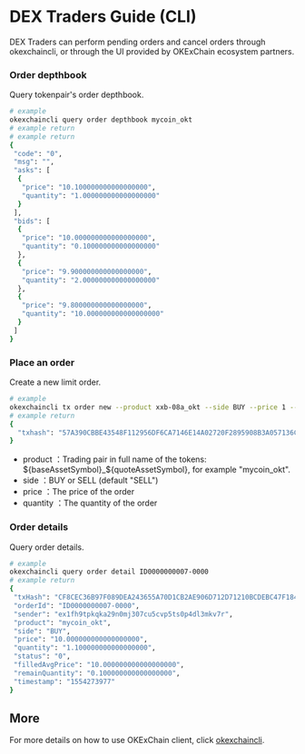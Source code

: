 # DEX Traders Guide (CLI)


DEX Traders can perform pending orders and cancel orders through okexchaincli, or through the UI provided by OKExChain ecosystem partners.


### Order depthbook

Query tokenpair's order depthbook.

```bash
# example
okexchaincli query order depthbook mycoin_okt
# example return
# example return
{
 "code": "0",
 "msg": "",
 "asks": [
  {
   "price": "10.100000000000000000",
   "quantity": "1.000000000000000000"
  }
 ],
 "bids": [
  {
   "price": "10.000000000000000000",
   "quantity": "0.100000000000000000"
  },
  {
   "price": "9.900000000000000000",
   "quantity": "2.000000000000000000"
  },
  {
   "price": "9.800000000000000000",
   "quantity": "10.000000000000000000"
  }
 ]
}
```

### Place an order

Create a new limit order.

```bash
# example
okexchaincli tx order new --product xxb-08a_okt --side BUY --price 1 --quantity 1 --from alice
# example return
{
  "txhash": "57A390CBBE43548F112956DF6CA7146E14A02720F2895908B3A057136CE0324D"
}
```

* product ：Trading pair in full name of the tokens: ${baseAssetSymbol}_${quoteAssetSymbol}, for example "mycoin_okt".
* side ：BUY or SELL (default "SELL")
* price ：The price of the order
* quantity ：The quantity of the order




### Order details

Query order details.

```bash
# example
okexchaincli query order detail ID0000000007-0000
# example return
{
 "txHash": "CF8CEC36B97F089DEA243655A70D1CB2AE906D712D71210BCDEBC47F184DB6C2",
 "orderId": "ID0000000007-0000",
 "sender": "ex1fh9tpkqka29n0mj307cu5cvp5ts0p4dl3mkv7r",
 "product": "mycoin_okt",
 "side": "BUY",
 "price": "10.000000000000000000",
 "quantity": "1.100000000000000000",
 "status": "0",
 "filledAvgPrice": "10.000000000000000000",
 "remainQuantity": "0.100000000000000000",
 "timestamp": "1554273977"
}
```

## More

For more details on how to use OKExChain client, click [okexchaincli](../resources/okexchaincli.html).

